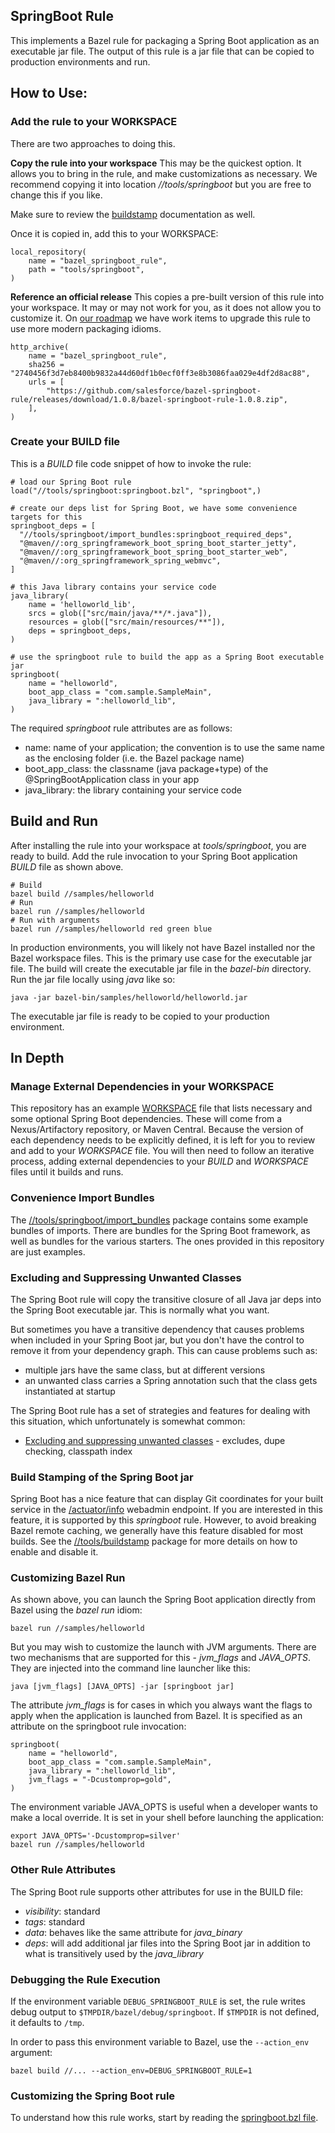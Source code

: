 ## SpringBoot Rule

This implements a Bazel rule for packaging a Spring Boot application as an executable jar file.
The output of this rule is a jar file that can be copied to production environments and run.

## How to Use:

### Add the rule to your WORKSPACE

There are two approaches to doing this.

**Copy the rule into your workspace**
This may be the quickest option.
It allows you to bring in the rule, and make customizations as necessary.
We recommend copying it into location *//tools/springboot* but you are free to change this if you like.

Make sure to review the [buildstamp](../buildstamp) documentation as well.

Once it is copied in, add this to your WORKSPACE:
```
local_repository(
    name = "bazel_springboot_rule",
    path = "tools/springboot",
)
```

**Reference an official release**
This copies a pre-built version of this rule into your workspace.
It may or may not work for you, as it does not allow you to customize it.
On [our roadmap](https://github.com/salesforce/bazel-springboot-rule/projects/2) we have work items to upgrade this rule to use more modern packaging idioms.

```
http_archive(
    name = "bazel_springboot_rule",
    sha256 = "2740456f3d7eb8400b9832a44d60df1b0ecf0ff3e8b3086faa029e4df2d8ac88",
    urls = [
        "https://github.com/salesforce/bazel-springboot-rule/releases/download/1.0.8/bazel-springboot-rule-1.0.8.zip",
    ],
)
```

### Create your BUILD file

This is a *BUILD* file code snippet of how to invoke the rule:

```
# load our Spring Boot rule
load("//tools/springboot:springboot.bzl", "springboot",)

# create our deps list for Spring Boot, we have some convenience targets for this
springboot_deps = [
  "//tools/springboot/import_bundles:springboot_required_deps",
  "@maven//:org_springframework_boot_spring_boot_starter_jetty",
  "@maven//:org_springframework_boot_spring_boot_starter_web",
  "@maven//:org_springframework_spring_webmvc",
]

# this Java library contains your service code
java_library(
    name = 'helloworld_lib',
    srcs = glob(["src/main/java/**/*.java"]),
    resources = glob(["src/main/resources/**"]),
    deps = springboot_deps,
)

# use the springboot rule to build the app as a Spring Boot executable jar
springboot(
    name = "helloworld",
    boot_app_class = "com.sample.SampleMain",
    java_library = ":helloworld_lib",
)
```

The required *springboot* rule attributes are as follows:

-  name:    name of your application; the convention is to use the same name as the enclosing folder (i.e. the Bazel package name)
-  boot_app_class:  the classname (java package+type) of the @SpringBootApplication class in your app
-  java_library: the library containing your service code

## Build and Run

After installing the rule into your workspace at *tools/springboot*, you are ready to build.
Add the rule invocation to your Spring Boot application *BUILD* file as shown above.
```
# Build
bazel build //samples/helloworld
# Run
bazel run //samples/helloworld
# Run with arguments
bazel run //samples/helloworld red green blue
```

In production environments, you will likely not have Bazel installed nor the Bazel workspace files.
This is the primary use case for the executable jar file.
The build will create the executable jar file in the *bazel-bin* directory.
Run the jar file locally using *java* like so:
```
java -jar bazel-bin/samples/helloworld/helloworld.jar
```

The executable jar file is ready to be copied to your production environment.


## In Depth

### Manage External Dependencies in your WORKSPACE

This repository has an example [WORKSPACE](../../external_deps.bzl) file that lists necessary and some optional Spring Boot dependencies.
These will come from a Nexus/Artifactory repository, or Maven Central.
Because the version of each dependency needs to be explicitly defined, it is left for you to review and add to your *WORKSPACE* file.
You will then need to follow an iterative process, adding external dependencies to your *BUILD* and *WORKSPACE* files until it builds and runs.

### Convenience Import Bundles

The [//tools/springboot/import_bundles](import_bundles) package contains some example bundles of imports.
There are bundles for the Spring Boot framework, as well as bundles for the various starters.
The ones provided in this repository are just examples.

### Excluding and Suppressing Unwanted Classes

The Spring Boot rule will copy the transitive closure of all Java jar deps into the Spring Boot executable jar.
This is normally what you want.

But sometimes you have a transitive dependency that causes problems when included in your Spring Boot jar, but
  you don't have the control to remove it from your dependency graph.
This can cause problems such as:
- multiple jars have the same class, but at different versions
- an unwanted class carries a Spring annotation such that the class gets instantiated at startup

The Spring Boot rule has a set of strategies and features for dealing with this situation, which unfortunately
  is somewhat common:
- [Excluding and suppressing unwanted classes](unwanted_classes.md) - excludes, dupe checking, classpath index

### Build Stamping of the Spring Boot jar

Spring Boot has a nice feature that can display Git coordinates for your built service in the
  [/actuator/info](https://docs.spring.io/spring-boot/docs/current/reference/html/production-ready-features.html#production-ready-endpoints) webadmin endpoint.
If you are interested in this feature, it is supported by this *springboot* rule.
However, to avoid breaking Bazel remote caching, we generally have this feature disabled for most builds.
See the [//tools/buildstamp](../buildstamp) package for more details on how to enable and disable it.


### Customizing Bazel Run

As shown above, you can launch the Spring Boot application directly from Bazel using the *bazel run* idiom:

```
bazel run //samples/helloworld
```

But you may wish to customize the launch with JVM arguments.
There are two mechanisms that are supported for this - *jvm_flags* and *JAVA_OPTS*.
They are injected into the command line launcher like this:

```
java [jvm_flags] [JAVA_OPTS] -jar [springboot jar]
```

The attribute *jvm_flags* is for cases in which you always want the flags to apply when the application is launched from Bazel.
It is specified as an attribute on the springboot rule invocation:

```
springboot(
    name = "helloworld",
    boot_app_class = "com.sample.SampleMain",
    java_library = ":helloworld_lib",
    jvm_flags = "-Dcustomprop=gold",
)
```

The environment variable JAVA_OPTS is useful when a developer wants to make a local override.
It is set in your shell before launching the application:

```
export JAVA_OPTS='-Dcustomprop=silver'
bazel run //samples/helloworld
```

### Other Rule Attributes

The Spring Boot rule supports other attributes for use in the BUILD file:

- *visibility*: standard
- *tags*: standard
- *data*: behaves like the same attribute for *java_binary*
- *deps*: will add additional jar files into the Spring Boot jar in addition to what is transitively used by the *java_library*

### Debugging the Rule Execution

If the environment variable `DEBUG_SPRINGBOOT_RULE` is set, the rule writes debug output to `$TMPDIR/bazel/debug/springboot`. If `$TMPDIR` is not defined, it defaults to `/tmp`.

In order to pass this environment variable to Bazel, use the `--action_env` argument:

```
bazel build //... --action_env=DEBUG_SPRINGBOOT_RULE=1
```

### Customizing the Spring Boot rule

To understand how this rule works, start by reading the [springboot.bzl file](springboot.bzl).
